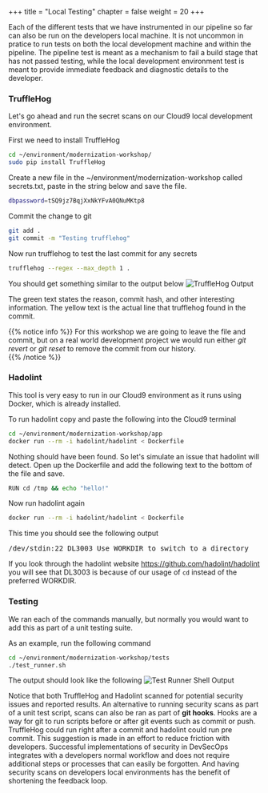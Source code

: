 +++
title = "Local Testing"
chapter = false
weight = 20
+++

Each of the different tests that we have instrumented in our pipeline so far can also be run on the developers local machine.  It is not uncommon in pratice to run tests on both the local development machine and within the pipeline.  The pipeline test is meant as a mechanism to fail a build stage that has not passed testing, while the local development environment test is meant to provide immediate feedback and diagnostic details to the developer.   

### TruffleHog
Let's go ahead and run the secret scans on our Cloud9 local development environment.

First we need to install TruffleHog
```bash
cd ~/environment/modernization-workshop/
sudo pip install TruffleHog
```

Create a new file in the ~/environment/modernization-workshop called secrets.txt, paste in the string below and save the file.
```bash
dbpassword=tSQ9jz7BqjXxNkYFvA0QNuMKtp8
```

Commit the change to git
```bash
git add .
git commit -m "Testing trufflehog"
```

Now run trufflehog to test the last commit for any secrets
```bash
trufflehog --regex --max_depth 1 .
```

You should get something similar to the output below
![TruffleHog Output](/images/trufflehog-local.png)

The green text states the reason, commit hash, and other interesting information.  The yellow text is the actual line that trufflehog found in the commit.  

{{% notice info %}}
For this workshop we are going to leave the file and commit, but on a real world development project we would run either *git revert* or *git reset* to remove the commit from our history.  
{{% /notice %}}

### Hadolint
This tool is very easy to run in our Cloud9 environment as it runs using Docker, which is already installed.

To run hadolint copy and paste the following into the Cloud9 terminal
```bash
cd ~/environment/modernization-workshop/app
docker run --rm -i hadolint/hadolint < Dockerfile
```

Nothing should have been found. So let's simulate an issue that hadolint will detect.  Open up the Dockerfile and add the following text to the bottom of the file and save.

```bash
RUN cd /tmp && echo "hello!"
```

Now run hadolint again

```bash
docker run --rm -i hadolint/hadolint < Dockerfile
```

This time you should see the following output
<pre>
/dev/stdin:22 DL3003 Use WORKDIR to switch to a directory
</pre>

If you look through the hadolint website <https://github.com/hadolint/hadolint> you will see that DL3003 is because of our usage of `cd` instead of the preferred WORKDIR.

### Testing 
We ran each of the commands manually, but normally you would want to add this as part of a unit testing suite. 

As an example, run the following command
```bash
cd ~/environment/modernization-workshop/tests
./test_runner.sh
```

The output should look like the following
![Test Runner Shell Output](/images/test-runner.png)

Notice that both TruffleHog and Hadolint scanned for potential security issues and reported results.  An alternative to running security scans as part of a unit test script, scans can also be ran as part of **git hooks**.  Hooks are a way for git to run scripts before or after git events such as commit or push. TruffleHog could run right after a commit and hadolint could run pre commit.  This suggestion is made in an effort to reduce friction with developers.  Successful implementations of security in DevSecOps integrates with a developers normal workflow and does not require additional steps or processes that can easily be forgotten. And having security scans on developers local environments has the benefit of shortening the feedback loop.